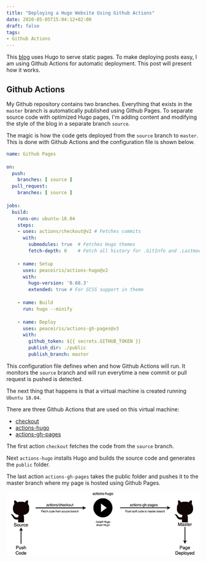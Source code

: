 ```yaml
---
title: "Deploying a Hugo Website Using Github Actions"
date: 2020-05-05T15:04:12+02:00
draft: false
tags:
- Github Actions
---
```


This [blog](https://github.com/davisfreimanis/davisfreimanis.github.io) uses Hugo to serve static pages. To make deploying posts easy, I am using Github Actions for automatic deployment. This post will present how it works.

## Github Actions

My Github repository contains two branches. Everything that exists in the `master` branch is automatically published using Github Pages. To separate source code with optimized Hugo pages, I'm adding content and modifying the style of the blog in a separate branch `source`.

The magic is how the code gets deployed from the `source` branch to `master`. This is done with Github Actions and the configuration file is shown below.

```yaml
name: Github Pages

on:
  push:
    branches: [ source ]
  pull_request:
    branches: [ source ]

jobs:
  build:
    runs-on: ubuntu-18.04
    steps:
    - uses: actions/checkout@v2 # Fetches commits
      with:
        submodules: true  # Fetches Hugo themes
        fetch-depth: 0    # Fetch all history for .GitInfo and .Lastmod

    - name: Setup
      uses: peaceiris/actions-hugo@v2
      with:
        hugo-version: '0.68.3'
        extended: true # For SCSS support in theme

    - name: Build
      run: hugo --minify

    - name: Deploy
      uses: peaceiris/actions-gh-pages@v3
      with:
        github_token: ${{ secrets.GITHUB_TOKEN }}
        publish_dir: ./public
        publish_branch: master
```

This configuration file defines when and how Github Actions will run. It monitors the `source` branch and will run everytime a new commit or pull request is pushed is detected.

The next thing that happens is that a virtual machine is created running `Ubuntu 18.04`.

There are three Github Actions that are used on this virtual machine:

* [checkout](https://github.com/actions/checkout)
* [actions-hugo](https://github.com/peaceiris/actions-hugo)
* [actions-gh-pages](https://github.com/peaceiris/actions-gh-pages)

The first action `checkout` fetches the code from the `source` branch.

Next `actions-hugo` installs Hugo and builds the source code and generates the `public` folder.

The last action `actions-gh-pages` takes the public folder and pushes it to the master branch where my page is hosted using Github Pages.

![Hugo with Github Actions](/images/hugo.jpg)
